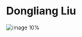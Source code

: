 # Dongliang Liu

![image 10% ](https://github.com/liudongliangHI/liudongliangHI.github.io/blob/master/DSC_2494.JPG)
